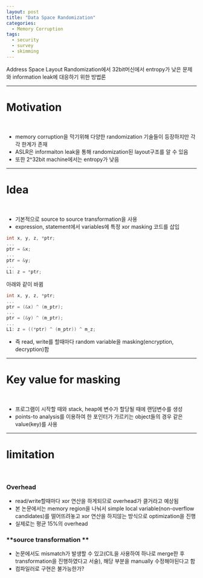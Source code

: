 ```yaml
---
layout: post
title: "Data Space Randomization"
categories:
  - Memory Corruption
tags:
  - security
  - survey
  - skimming
---
```


Address Space Layout Randomization에서 32bit머신에서 entropy가 낮은 문제와 information leak에 대응하기 위한 방법론

___
# Motivation
<br>

- memory corruption을 막기위해 다양한 randomization 기술들이 등장하지만 각각 한계가 존재
- ASLR은 informaiton leak을 통해 randomization된 layout구조를 알 수 있음
- 또한 2^32bit machine에서는 entropy가 낮음
  
___

# Idea
<br>

- 기본적으로 source to source transformation을 사용
- expression, statement에서 variables에 특정 xor masking 코드를 삽입
~~~c
int x, y, z, *ptr;
...
ptr = &x;
...
ptr = &y;
...
L1: z = *ptr;
~~~
아래와 같이 바뀜
~~~c
int x, y, z, *ptr;
...
ptr = (&x) ^ (m_ptr);
...
ptr = (&y) ^ (m_ptr);
...
L1: z = ((*ptr) ^ (m_ptr)) ^ m_z;
~~~

- 즉 read, write를 할때마다 random variable을 masking(encryption, decryption)함

___
# Key value for masking
<br>

- 프로그램이 시작할 때와 stack,  heap에 변수가 할당될 때에 랜덤변수를 생성
- points-to analysis를 이용하여 한 포인터가 가르키는 object들의 경우 같은 value(key)를 사용

___
# limitation
<br>

### **Overhead**
- read/write할때마다 xor 연산을 하게되므로 overhead가 클거라고 예상됨
- 본 논문에서는 memory region을 나눠서 simple local variable(non-overflow candidates)를 떨어뜨려놓고 xor 연산을 하지않는 방식으로 optimization을 진행
- 실제로는 평균 15%의 overhead
### **source transformation **
- 논문에서도 mismatch가 발생할 수 있고(CIL을 사용하여 하나로 merge한 후 transformation을 진행하였다고 서술), 해당 부분을 manually 수정해야된다고 함
- 컴파일러로 구현은 불가능한가?

